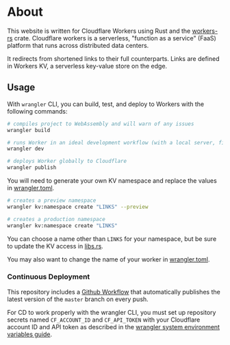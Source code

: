 # About

This website is written for Cloudflare Workers using Rust and the [workers-rs](https://github.com/cloudflare/workers-rs) crate. Cloudflare workers is a serverless, "function as a service" (FaaS) platform that runs across distributed data centers.

It redirects from shortened links to their full counterparts. Links are defined in Workers KV, a serverless key-value store on the edge.

## Usage

With `wrangler` CLI, you can build, test, and deploy to Workers with the following commands: 

```bash
# compiles project to WebAssembly and will warn of any issues
wrangler build 

# runs Worker in an ideal development workflow (with a local server, file watcher & more)
wrangler dev

# deploys Worker globally to Cloudflare
wrangler publish
```

You will need to generate your own KV namespace and replace the values in [wrangler.toml](wrangler.toml).

```bash
# creates a preview namespace
wrangler kv:namespace create "LINKS" --preview

# creates a production namespace
wrangler kv:namespace create "LINKS"
```

You can choose a name other than `LINKS` for your namespace, but be sure to update the KV access in [libs.rs](src/lib.rs).

You may also want to change the name of your worker in [wrangler.toml](wrangler.toml).

### Continuous Deployment

This repository includes a [Github Workflow](.github/workflows/workers_deploy.yml) that automatically publishes the latest version of the `master` branch on every push.

For CD to work properly with the wrangler CLI, you must set up repository secrets named `CF_ACCOUNT_ID` and `CF_API_TOKEN` with your Cloudflare account ID and API token as described in the [wrangler system environment variables guide](https://developers.cloudflare.com/workers/wrangler/system-environment-variables/).

